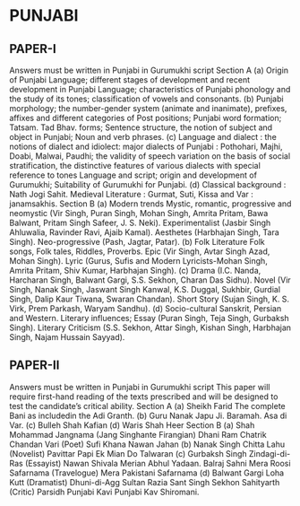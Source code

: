 
# PUNJABI 


## PAPER-I 
Answers must be written in Punjabi in Gurumukhi script 
Section A 
 (a) Origin of Punjabi Language; different stages of development and recent development in Punjabi 
Language; characteristics of Punjabi phonology and the study of its tones; classification of vowels and 
consonants. 
 (b) Punjabi morphology; the number-gender system (animate and inanimate), prefixes, affixes and 
different categories of Post positions; Punjabi word formation; Tatsam. Tad Bhav. forms; Sentence 
structure, the notion of subject and object in Punjabi; Noun and verb phrases. 
 (c) Language and dialect : the notions of dialect and idiolect: major dialects of Punjabi : Pothohari, Majhi, 
Doabi, Malwai, Paudhi; the validity of speech variation on the basis of social stratification, the distinctive 
features of various dialects with special reference to tones Language and script; origin and development of 
Gurumukhi; Suitability of Gurumukhi for Punjabi. 
 (d) Classical background : Nath Jogi Sahit. 
 Medieval Literature : Gurmat, Suti, Kissa and Var : janamsakhis. 
Section B 
(a) Modern trends Mystic, romantic, progressive and neomystic (Vir Singh, Puran Singh, Mohan Singh, 
 Amrita Pritam, Bawa Balwant, Pritam Singh Safeer, J. S. Neki). 
 Experimentalist (Jasbir Singh Ahluwalia, Ravinder Ravi, Ajaib Kamal). 
 Aesthetes (Harbhajan Singh, Tara Singh). Neo-progressive (Pash, Jagtar, Patar). 
 (b) Folk Literature Folk songs, Folk tales, Riddles, Proverbs. 
 Epic (Vir Singh, Avtar Singh Azad, Mohan Singh). 
 Lyric (Gurus, Sufis and Modern Lyricists-Mohan Singh, Amrita Pritam, Shiv Kumar, 
 Harbhajan Singh). 
 (c) Drama (I.C. Nanda, Harcharan Singh, Balwant Gargi, S.S. Sekhon, Charan Das Sidhu). 
 Novel (Vir Singh, Nanak Singh, Jaswant Singh Kanwal, K.S. Duggal, Sukhbir, Gurdial 
Singh, Dalip Kaur Tiwana, Swaran Chandan). 
 Short Story (Sujan Singh, K. S. Virk, Prem Parkash, Waryam Sandhu). 
 (d) Socio-cultural Sanskrit, Persian and Western. 
 Literary influences; 
 Essay (Puran Singh, Teja Singh, Gurbaksh Singh). 
 Literary Criticism (S.S. Sekhon, Attar Singh, Kishan Singh, Harbhajan Singh, Najam Hussain Sayyad). 



## PAPER-II 
Answers must be written in Punjabi in Gurumukhi script 
This paper will require first-hand reading of the texts prescribed and will be designed to test the candidate’s 
critical ability. 
Section A 
(a) Sheikh Farid The complete Bani as includedin the Adi Granth. 
 (b) Guru Nanak Japu Ji. Baramah. Asa di Var. 
 (c) Bulleh Shah Kafian 
 (d) Waris Shah Heer 
Section B 
 (a) Shah Mohammad Jangnama (Jang Singhante Firangian) 
 Dhani Ram Chatrik Chandan Vari 
 (Poet) Sufi Khana 
 Nawan Jahan 
 (b) Nanak Singh Chitta Lahu 
 (Novelist) Pavittar Papi 
 Ek Mian Do Talwaran 
 (c) Gurbaksh Singh Zindagi-di-Ras 
 (Essayist) Nawan Shivala 
 Merian Abhul Yadaan. 
 Balraj Sahni Mera Roosi Safarnama 
 (Travelogue) Mera Pakistani Safarnama 
 (d) Balwant Gargi Loha Kutt 
 (Dramatist) Dhuni-di-Agg 
 Sultan Razia 
 Sant Singh Sekhon Sahityarth 
 (Critic) Parsidh Punjabi Kavi 
 Punjabi Kav Shiromani. 

